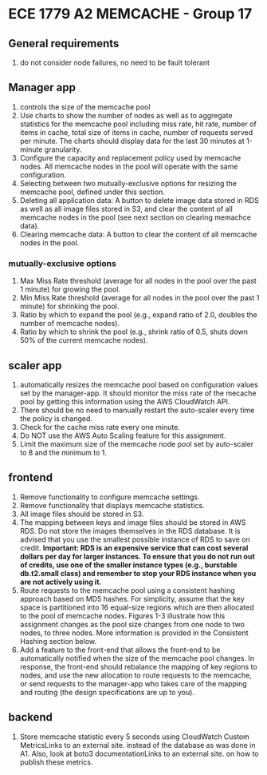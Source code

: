 # ECE 1779 A2 MEMCACHE - Group 17

## General requirements
1. do not consider node failures, no need to be fault tolerant

## Manager app
1. controls the size of the memcache pool
2. Use charts to show the number of nodes as well as to aggregate statistics for the memcache pool including miss rate, hit rate, number of items in cache, total size of items in cache, number of requests served per minute. The charts should display data for the last 30 minutes at 1-minute granularity.
3. Configure the capacity and replacement policy used by memcache nodes. All memcache nodes in the pool will operate with the same configuration.
4. Selecting between two mutually-exclusive options for resizing the memcache pool, defined under this section. 
5. Deleting all application data: A button to delete image data stored in RDS as well as all image files stored in S3, and clear the content of all memcache nodes in the pool (see next section on clearing memachce data).
6. Clearing memcache data: A button to clear the content of all memcache nodes in the pool.

### mutually-exclusive options
1. Max Miss Rate threshold (average for all nodes in the pool over the past 1 minute) for growing the pool.
2. Min Miss Rate threshold (average for all nodes in the pool over the past 1 minute) for shrinking the pool.
3. Ratio by which to expand the pool (e.g., expand ratio of 2.0, doubles the number of memcache nodes).
4. Ratio by which to shrink the pool (e.g., shrink ratio of 0.5, shuts down 50% of the current memcache nodes).

## scaler app
1. automatically resizes the memcache pool based on configuration values set by the manager-app. It should monitor the miss rate of the mecache pool by getting this information using the AWS CloudWatch API. 
2. There should be no need to manually restart the auto-scaler every time the policy is changed.
3. Check for the cache miss rate every one minute.
4. Do NOT use the AWS Auto Scaling feature for this assignment.
5. Limit the maximum size of the memcache node pool set by auto-scaler to 8 and the minimum to 1. 

## frontend 
1. Remove functionality to configure memcache settings.
2. Remove functionality that displays memcache statistics.
3. All image files should be stored in S3.
4. The mapping between keys and image files should be stored in AWS RDS. Do not store the images themselves in the RDS database. It is advised that you use the smallest possible instance of RDS to save on credit. **Important: RDS is an expensive service that can cost several dollars per day for larger instances. To ensure that you do not run out of credits, use one of the smaller instance types (e.g., burstable db.t2.small class) and remember to stop your RDS instance when you are not actively using it.**
5. Route requests to the memcache pool using a consistent hashing approach based on MD5 hashes. For simplicity, assume that the key space is partitioned into 16 equal-size regions which are then allocated to the pool of memcache nodes. Figures 1-3 illustrate how this assignment changes as the pool size changes from one node to two nodes, to three nodes. More information is provided in the Consistent Hashing section below.
6. Add a feature to the front-end that allows the front-end to be automatically notified when the size of the memcache pool changes. In response, the front-end should rebalance the mapping of key regions to nodes, and use the new allocation to route requests to the memcache, or send requests to the manager-app who takes care of the mapping and routing (the design specifications are up to you).

## backend
1. Store memcache statistic every 5 seconds using CloudWatch Custom MetricsLinks to an external site. instead of the database as was done in A1. Also, look at boto3 documentationLinks to an external site. on how to publish these metrics.

